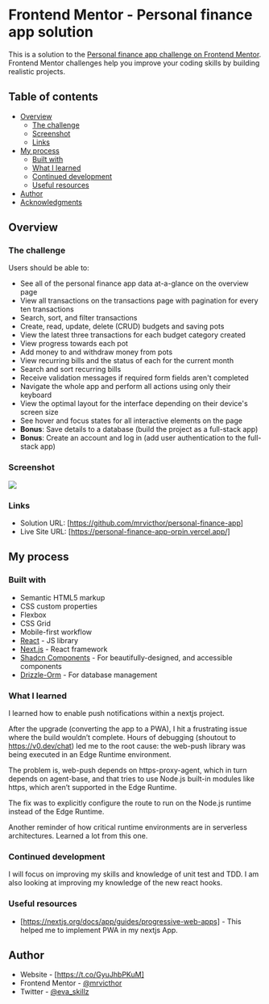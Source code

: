 # Frontend Mentor - Personal finance app solution

This is a solution to the [Personal finance app challenge on Frontend Mentor](https://www.frontendmentor.io/challenges/personal-finance-app-JfjtZgyMt1). Frontend Mentor challenges help you improve your coding skills by building realistic projects.

## Table of contents

- [Overview](#overview)
  - [The challenge](#the-challenge)
  - [Screenshot](#screenshot)
  - [Links](#links)
- [My process](#my-process)
  - [Built with](#built-with)
  - [What I learned](#what-i-learned)
  - [Continued development](#continued-development)
  - [Useful resources](#useful-resources)
- [Author](#author)
- [Acknowledgments](#acknowledgments)

## Overview

### The challenge

Users should be able to:

- See all of the personal finance app data at-a-glance on the overview page
- View all transactions on the transactions page with pagination for every ten transactions
- Search, sort, and filter transactions
- Create, read, update, delete (CRUD) budgets and saving pots
- View the latest three transactions for each budget category created
- View progress towards each pot
- Add money to and withdraw money from pots
- View recurring bills and the status of each for the current month
- Search and sort recurring bills
- Receive validation messages if required form fields aren't completed
- Navigate the whole app and perform all actions using only their keyboard
- View the optimal layout for the interface depending on their device's screen size
- See hover and focus states for all interactive elements on the page
- **Bonus**: Save details to a database (build the project as a full-stack app)
- **Bonus**: Create an account and log in (add user authentication to the full-stack app)

### Screenshot

![](./screenshot.jpg)

### Links

- Solution URL: [https://github.com/mrvicthor/personal-finance-app]
- Live Site URL: [https://personal-finance-app-orpin.vercel.app/]

## My process

### Built with

- Semantic HTML5 markup
- CSS custom properties
- Flexbox
- CSS Grid
- Mobile-first workflow
- [React](https://reactjs.org/) - JS library
- [Next.js](https://nextjs.org/) - React framework
- [Shadcn Components](https://ui.shadcn.com/) - For beautifully-designed, and accessible components
- [Drizzle-Orm](https://orm.drizzle.team/) - For database management

### What I learned

I learned how to enable push notifications within a nextjs project.

After the upgrade (converting the app to a PWA), I hit a frustrating issue where the build wouldn’t complete. Hours of debugging (shoutout to https://v0.dev/chat) led me to the root cause: the web-push library was being executed in an Edge Runtime environment.

The problem is, web-push depends on https-proxy-agent, which in turn depends on agent-base, and that tries to use Node.js built-in modules like https, which aren’t supported in the Edge Runtime.

The fix was to explicitly configure the route to run on the Node.js runtime instead of the Edge Runtime.

Another reminder of how critical runtime environments are in serverless architectures. Learned a lot from this one.

### Continued development

I will focus on improving my skills and knowledge of unit test and TDD. I am also looking at improving my knowledge of the new react hooks.

### Useful resources

- [https://nextjs.org/docs/app/guides/progressive-web-apps] - This helped me to implement PWA in my nextjs App.

## Author

- Website - [https://t.co/GyuJhbPKuM]
- Frontend Mentor - [@mrvicthor](https://www.frontendmentor.io/profile/yourusername)
- Twitter - [@eva_skillz](https://x.com/eva_skillz)
